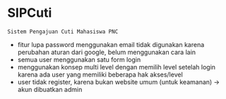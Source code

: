 # SIPCuti
    Sistem Pengajuan Cuti Mahasiswa PNC

- fitur lupa password menggunakan email tidak digunakan karena perubahan aturan dari google, belum menggunakan cara lain
- semua user menggunakan satu form login
- menggunakan konsep multi level dengan memilih level setelah login karena ada user yang memiliki beberapa hak akses/level
- user tidak register, karena bukan website umum (untuk keamanan) -> akun dibuatkan admin
